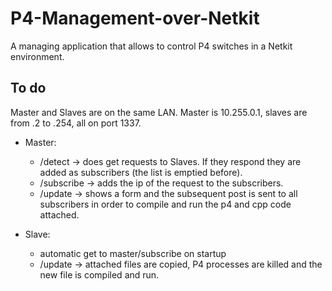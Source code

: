 # P4-Management-over-Netkit
A managing application that allows to control P4 switches in a Netkit environment.

## To do
Master and Slaves are on the same LAN. Master is 10.255.0.1, slaves are from .2 to .254, all on port 1337. 

- Master:
  - /detect -> does get requests to Slaves. If they respond they are added as subscribers (the list is emptied before). 
  - /subscribe -> adds the ip of the request to the subscribers.
  - /update -> shows a form and the subsequent post is sent to all subscribers in order to compile and run the p4 and cpp code attached.
  
- Slave:
  - automatic get to master/subscribe on startup
  - /update -> attached files are copied, P4 processes are killed and the new file is compiled and run.